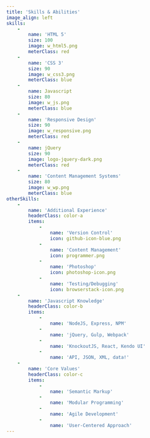 ```yaml
---
title: 'Skills & Abilities'
image_align: left
skills:
    -
        name: 'HTML 5'
        size: 100
        image: w_html5.png
        meterClass: red
    -
        name: 'CSS 3'
        size: 90
        image: w_css3.png
        meterClass: blue
    -
        name: Javascript
        size: 80
        image: w_js.png
        meterClass: blue
    -
        name: 'Responsive Design'
        size: 90
        image: w_responsive.png
        meterClass: red
    -
        name: jQuery
        size: 90
        image: logo-jquery-dark.png
        meterClass: red
    -
        name: 'Content Management Systems'
        size: 80
        image: w_wp.png
        meterClass: blue
otherSkills:
    -
        name: 'Additional Experience'
        headerClass: color-a
        items:
            -
                name: 'Version Control'
                icon: github-icon-blue.png
            -
                name: 'Content Management'
                icon: programmer.png
            -
                name: 'Photoshop'
                icon: photoshop-icon.png
            -
                name: 'Testing/Debugging'
                icon: browserstack-icon.png
    -
        name: 'Javascript Knowledge'
        headerClass: color-b
        items:
            -
                name: 'NodeJS, Express, NPM'
            -
                name: 'jQuery, Gulp, Webpack'
            -
                name: 'KnockoutJS, React, Kendo UI'
            -
                name: 'API, JSON, XML, data!'
    -
        name: 'Core Values'
        headerClass: color-c
        items:
            -
                name: 'Semantic Markup'
            -
                name: 'Modular Programming'
            -
                name: 'Agile Development'
            -
                name: 'User-Centered Approach'
---
```


